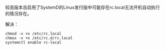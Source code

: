 较高版本且启用了SystemD的Linux发行版中可能存在rc.local无法开机自动执行的情况存在。

解决：
```
chmod -v +x /etc/rc.local
chmox -v +x /etc/rc.d/rc.local
systemctl enable rc-local
```